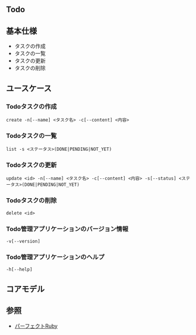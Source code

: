 Todo
---

## 基本仕様
+ タスクの作成
+ タスクの一覧
+ タスクの更新
+ タスクの削除

## ユースケース
### Todoタスクの作成
```text
create -n[--name] <タスク名> -c[--content] <内容>
```

### Todoタスクの一覧
```text
list -s <ステータス>(DONE|PENDING|NOT_YET)
```

### Todoタスクの更新
```text
update <id> -n[--name] <タスク名> -c[--content] <内容> -s[--status] <ステータス>(DONE|PENDING|NOT_YET)
```

### Todoタスクの削除
```text
delete <id>
```

### Todo管理アプリケーションのバージョン情報
```text
-v[--version]
```

### Todo管理アプリケーションのヘルプ
```text
-h[--help]
```

## コアモデル

## 参照
+ [パーフェクトRuby](https://www.amazon.co.jp/dp/B00P0UR1CA/ref=dp-kindle-redirect?_encoding=UTF8&btkr=1)
